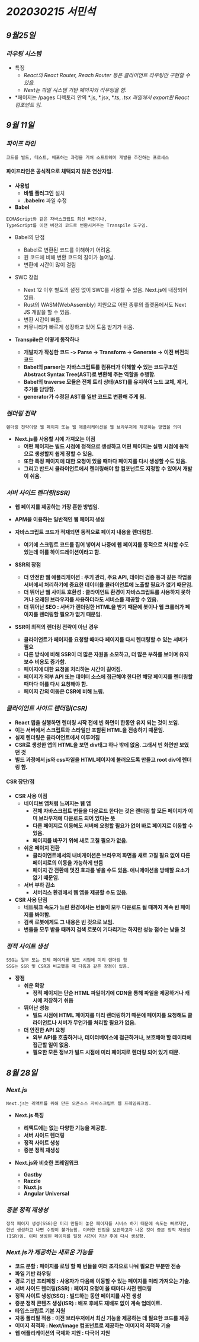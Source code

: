 # _202030215 서민석_

## _9월25일_

### *라우팅 시스템*
* 특징
  * *React의 React Router, Reach Router 등은 클라이언트 라우팅만 구현할 수 있음.*
  * *Next는 파일 시스템 기반 페이지와 라우팅을 함.*
* *페이지는 /pages 디렉토리 안의 *.js, *.jsx, *.ts, *.tsx 파일에서 export한 React 컴포넌트 임.*

## _9월 11일_

### _파이프 라인_

```
코드를 빌드, 테스트, 배포하는 과정을 거쳐 소프트웨어 개발을 추진하는 프로세스
```

#### 파이프라인은 공식적으로 채택되지 않은 연산자임.

- **사용법**
  - **바벨 플러그인** 설치
  - **.babelrc** 파일 수정
- **Babel**

```
ECMAScript와 같은 자바스크립트 최신 버전이나,
TypeScript를 이전 버전의 코드로 변환시켜주는 Transpile 도구임.
```

- Babel의 단점
  - Babel로 변환된 코드를 이해하기 어려움.
  - 원 코드에 비해 변환 코드의 길이가 늘어남.
  - 변환에 시간이 많이 걸림
- SWC 장점

  - Next 12 이후 별도의 설정 없이 SWC를 사용할 수 있음. Next.js에 내장되어 있음.
  - Rust의 WASM(WebAssembly) 지원으로 어떤 종류의 플랫폼에서도 Next JS 개발을 할 수 있음.
  - 변환 시간이 빠름.
  - 커뮤니티가 빠르게 성장하고 있어 도움 받기가 쉬움.

- **Transpile은 어떻게 동작하나**
  - **개발자가 작성한 코드 -> Parse -> Transform -> Generate -> 이전 버전의 코드**
  - **Babel의 parser는 자바스크립트를 컴퓨터가 이해할 수 있는 코드구조인 Abstract Syntax Tree(AST)로 변환해 주는 역할을 수행함.**
  - **Babel의 traverse 모듈은 전체 트리 상태(AST)를 유지하여 노드 교체, 제거, 추가를 담당함.**
  - **generator가 수정된 AST를 일반 코드로 변환해 주게 됨.**

### _렌더링 전략_

```
렌더링 전략이랑 웹 페이지 또는 웹 애플리케이션을 웹 브라우저에 제공하는 방법을 의미
```

- **Next.js를 사용할 시에 가져오는 이점**
  - **어떤 페이지는 빌드 시점에 정적으로 생성하고 어떤 페이지는 실행 시점에 동적으로 생성할지 쉽게 정할 수 있음.**
  - **또한 특정 페이지에 대한 요청이 있을 때마다 페이지를 다시 생성할 수도 있음.**
  - **그리고 반드시 클라이언트에서 렌더링해야 할 컴포넌트도 지정할 수 있어서 개발이 쉬움.**

### _서버 사이드 렌더링(SSR)_

- **웹 페이지를 제공하는 가장 흔한 방법임.**
- **APM을 이용하는 일반적인 웹 페이지 생성**
- **자바스크립트 코드가 적재되면 동적으로 페이지 내용을 렌더링함.**

  - **여기에 스크립트 코드를 집어 넣어서 나중에 웹 페이지를 동적으로 처리할 수도 있는데 이를 하이드레이션이라고 함.**

- **SSR의 장점**
  - **더 안전한 웹 애플리케이션 : 쿠키 관리, 주요 API, 데이터 검증 등과 같은 작업을 서버에서 처리하기에 중요한 데이터를 클라이언트에 노출할 필요가 없기 때문임.**
  - **더 뛰어난 웹 사이트 호환성 : 클라이언트 환경이 자바스크립트를 사용하지 못하거나 오래된 브라우저를 사용하더라도 서비스를 제공할 수 있음.**
  - **더 뛰어난 SEO : 서버가 렌더링한 HTML을 받기 때문에 봇이나 웹 크롤러가 페이지를 렌더링할 필요가 없기 때문임.**
- **SSR이 최적의 렌더링 전략이 아닌 경우**
  - **클라이언트가 페이지를 요청할 때마다 페이지를 다시 렌더링할 수 있는 서버가 필요**
  - **다른 방식에 비해 SSR이 더 많은 자원을 소모하고, 더 많은 부하를 보이며 유지 보수 비용도 증가함.**
  - **페이지에 대한 요청을 처리하는 시간이 길어짐.**
  - **페이지가 외부 API 또는 데이터 소스에 접근해야 한다면 해당 페이지를 렌더링할 때마다 이를 다시 요청해야 함.**
  - **페이지 간의 이동은 CSR에 비해 느림.**

### _클라이언트 사이드 렌더링(CSR)_

- **React 앱을 실행하면 렌더링 시작 전에 빈 화면이 한동안 유지 되는 것이 보임.**
- **이는 서버에서 스크립트와 스타일만 포함된 HTML을 전송하기 때문임.**
- **실제 렌더링은 클라이언트에서 이루어짐**
- **CSR로 생성한 앱의 HTML을 보면 div태그 하나 밖에 없음. 그래서 빈 화면만 보였던 것**
- **빌드 과정에서 js와 css파일을 HTML페이지에 불러오도록 만들고 root div에 렌더링 함.**

#### CSR 장단/점

- **CSR 사용 이점**
  - **네이티브 앱처럼 느껴지는 웹 앱**
    - **전체 자바스크립트 번들을 다운로드 한다는 것은 렌더링 할 모든 페이지가 이미 브라우저에 다운로드 되어 있다는 뜻**
    - **다른 페이지로 이동해도 서버에 요청할 필요가 없이 바로 페이지로 이동할 수 있음.**
    - **페이지를 바꾸기 위해 새로 고칠 필요가 없음.**
  - **쉬운 페이지 전환**
    - **클라이언트에서의 내비게이션은 브라우저 화면을 새로 고칠 필요 없이 다른 페이지로의 이동을 가능하게 만듬**
    - **페이지 간 전환에 멋진 효과를 넣을 수도 있음. 애니메이션을 방해할 요소가 없기 때문임.**
  - **서버 부하 감소**
    - **서버리스 환경에서 웹 앱을 제공할 수도 있음.**
- **CSR 사용 단점**
  - **네트워크 속도가 느린 환경에서는 번들이 모두 다운로드 될 때까지 계속 빈 페이지를 봐야함.**
  - **검색 로봇에게도 그 내용은 빈 것으로 보임.**
  - **번들을 모두 받을 때까지 검색 로봇이 기다리기는 하지만 성능 점수는 낮을 것**

### _정적 사이트 생성_

```
SSG는 일부 또는 전체 페이지를 빌드 시점에 미리 렌더링 함
SSG는 SSR 및 CSR과 비교했을 때 다음과 같은 장점이 있음.
```

- **장점**
  - **쉬운 확장**
    - **정적 페이지는 단순 HTML 파일이기에 CDN을 통해 파일을 제공하거나 캐시에 저장하기 쉬움**
  - **뛰어난 성능**
    - **빌드 시점에 HTML 페이지를 미리 렌더링하기 때문에 페이지를 요청해도 클라이언트나 서버가 무언가를 처리할 필요가 없음.**
  - **더 안전한 API 요청**
    - **외부 API를 호출하거나, 데이터베이스에 접근하거나, 보호해야 할 데이터에 접근할 일이 없음.**
    - **필요한 모든 정보가 빌드 시점에 미리 페이지로 렌더링 되어 있기 때문.**

## _8월 28일_

### _Next.js_

```
Next.js는 리액트를 위해 만든 오픈소스 자바스크립트 웹 프레임워크임.
```

- **Next.js 특징**

  - **리액트에는 없는 다양한 기능을 제공함.**
  - **서버 사이드 렌더링**
  - **정적 사이트 생성**
  - **증분 정적 재생성**

- **Next.js와 비슷한 프레임워크**

  - **Gastby**
  - **Razzle**
  - **Nuxt.js**
  - **Angular Universal**

### _증분 정적 재생성_

```
정적 페이지 생성(SSG)은 미리 만들어 놓은 페이지를 서비스 하기 때문에 속도는 빠르지만,
한번 생성하고 나면 수정이 불가능함. 이러한 단점을 보완하고자 나온 것이 증분 정적 재생성
(ISR)임. 이미 생성된 페이지를 일정 시간이 지난 후에 다시 생성함.
```

### _Next.js가 제공하는 새로운 기능들_

- **코드 분할 : 페이지를 로딩 할 때 번들을 여러 조각으로 나눠 필요한 부분만 전송**
- **파일 기반 라우팅**
- **경로 기반 프리페칭 : 사용자가 다음에 이동할 수 있는 페이지를 미리 가져오는 기술.**
- **서버 사이드 렌더링(SSR) : 페이지 요청이 올 때마다 사전 렌더링**
- **정적 사이트 생성(SSG) : 빌드하는 동안 페이지를 사전 생성**
- **증분 정적 콘텐츠 생성(ISR) : 배포 후에도 재배포 없이 계속 업데이트.**
- **타입스크립트 기본 지원**
- **자동 폴리필 적용 : 이전 브라우저에서 최신 기능을 제공하는 데 필요한 코드를 제공**
- **이미지 최적화 : Next/image 컴포넌트로 제공하는 이미지의 최적화 기술**
- **웹 애플리케이션의 국제화 지원 : 다국어 지원**
